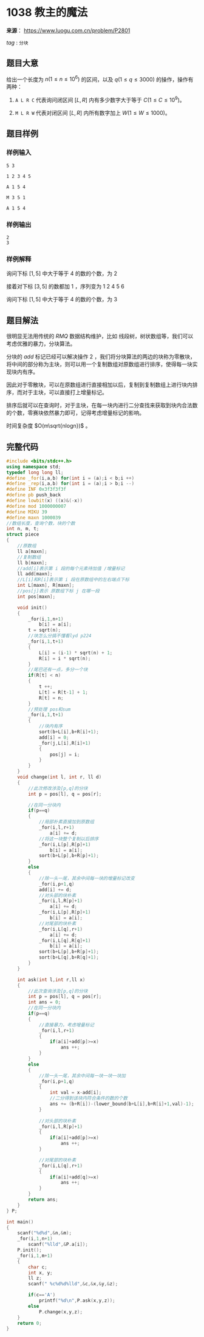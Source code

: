 # 1038  教主的魔法

**来源**： https://www.luogu.com.cn/problem/P2801

$tag$ : `分块`



## 题目大意

给出一个长度为 $n(1≤n≤10^6)$ 的区间，以及 $q(1≤q≤3000)$ 的操作，操作有两种：

1. `A L R C` 代表询问闭区间 $[L,R]$ 内有多少数字大于等于 $C(1≤C≤10^9)$。

2. `M L R W` 代表对闭区间 $[L,R]$ 内所有数字加上 $W(1≤W≤1000)$。

## 题目样例

### 样例输入

```
5 3

1 2 3 4 5

A 1 5 4

M 3 5 1

A 1 5 4
```

### 样例输出

```
2
3
```

### 样例解释

询问下标 $[1,5]$ 中大于等于 $4$ 的数的个数，为 $2$

接着对下标 $[3,5]$ 的数都加 $1$ ，序列变为 $1$ $2$ $4$ $5$ $6$

询问下标 $[1,5]$ 中大于等于 $4$ 的数的个数，为 $3$



## 题目解法

很明显无法用传统的 $RMQ$ 数据结构维护，比如 线段树，树状数组等，我们可以考虑优雅的暴力，分块算法。

分块的 $add$ 标记已经可以解决操作 $2$ ，我们将分块算法的两边的块称为零散块，将中间的部分称为主块，则可以用一个复制数组对原数组进行排序，使得每一块实现块内有序。

因此对于零散块，可以在原数组进行直接相加以后，复制到复制数组上进行块内排序，而对于主块，可以直接打上增量标记。

排序后就可以在查询时，对于主块，在每一块内进行二分查找来获取到块内合法数的个数，零赛块依然暴力即可，记得考虑增量标记的影响。

时间复杂度 $O(m\sqrt{nlogn})$ 。



## 完整代码

```c++
#include <bits/stdc++.h>
using namespace std;
typedef long long ll;
#define _for(i,a,b) for(int i = (a);i < b;i ++)
#define _rep(i,a,b) for(int i = (a);i > b;i --)
#define INF 0x3f3f3f3f
#define pb push_back
#define lowbit(x) ((x)&(-x))
#define mod 1000000007
#define MIKU 39
#define maxn 1000039
//数组长度，查询个数，块的个数
int n, m, t;
struct piece
{
	//原数组
    ll a[maxn];
    //复制数组
	ll b[maxn];
	//add[i]表示第 i 段的每个元素待加值 /增量标记
	ll add[maxn];
	//L[i]和R[i]表示第 i 段在原数组中的左右端点下标
	int L[maxn], R[maxn];
	//pos[j]表示 原数组下标 j 在哪一段
	int pos[maxn];

	void init()
	{
		_for(i,1,n+1)
			b[i] = a[i];
		t = sqrt(n);
		//块怎么分搞不懂看lyd p224
		_for(i,1,t+1)
		{
			L[i] = (i-1) * sqrt(n) + 1;
			R[i] = i * sqrt(n);
		}
		//尾巴还有一点，多分一个块
		if(R[t] < n)
		{
			t ++;
			L[t] = R[t-1] + 1;
			R[t] = n;
		}
		//预处理 pos和sum
		_for(i,1,t+1)
		{
			//块内有序
            sort(b+L[i],b+R[i]+1);
			add[i] = 0;
			_for(j,L[i],R[i]+1)
			{
				pos[j] = i;
			}
		}
	}
	void change(int l, int r, ll d)
	{
		//此次修改涉及[p,q]的分块
		int p = pos[l], q = pos[r];

		//在同一分块内
		if(p==q)
		{
			//局部朴素直接加到原数组
			_for(i,l,r+1)
				a[i] += d;
            //将这一块整个复制以后排序
            _for(i,L[p],R[p]+1)
				b[i] = a[i];
			sort(b+L[p],b+R[p]+1);
		}
		else
		{
			//除一头一尾，其余中间每一块的增量标记改变
			_for(i,p+1,q)
			add[i] += d;
			//对头部的块朴素
			_for(i,l,R[p]+1)
				a[i] += d;
			_for(i,L[p],R[p]+1)
				b[i] = a[i];
			//对尾部的块朴素
			_for(i,L[q],r+1)
				a[i] += d;
			_for(i,L[q],R[q]+1)
				b[i] = a[i];
			sort(b+L[p],b+R[p]+1);
			sort(b+L[q],b+R[q]+1);
		}
	}

	int ask(int l,int r,ll x)
	{
		//此次查询涉及[p,q]的分块
		int p = pos[l], q = pos[r];
		int ans = 0;
		//在同一分块内
		if(p==q)
		{
			//直接暴力，考虑增量标记
            _for(i,l,r+1)
			{
				if(a[i]+add[p]>=x)
					ans ++;
			}
		}
		else
		{
			//除一头一尾，其余中间每一块一块一块加
			_for(i,p+1,q)
			{
				int val = x-add[i];
                //二分得到该块内符合条件的数的个数
				ans += (b+R[i])-(lower_bound(b+L[i],b+R[i]+1,val)-1);
			}
			
			//对头部的块朴素
			_for(i,l,R[p]+1)
			{
				if(a[i]+add[p]>=x)
					ans ++;
			}

			//对尾部的块朴素
			_for(i,L[q],r+1)
			{
				if(a[i]+add[q]>=x)
					ans ++;
			}
		}
		return ans;
	}
} P;

int main()
{
	scanf("%d%d",&n,&m);
	_for(i,1,n+1)
		scanf("%lld",&P.a[i]);
	P.init();
	_for(i,1,m+1)
	{
		char c;
		int x, y;
		ll z;
		scanf(" %c%d%d%lld",&c,&x,&y,&z);

		if(c=='A')
			printf("%d\n",P.ask(x,y,z));
		else
			P.change(x,y,z);
	}
	return 0;
}
```

